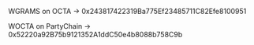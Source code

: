 WGRAMS on OCTA -> 0x243817422319Ba775Ef23485711C82Efe8100951

WOCTA on PartyChain -> 0x52220a92B75b9121352A1ddC50e4b8088b758C9b

